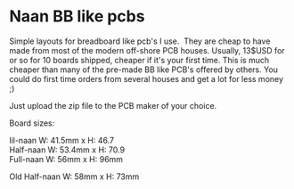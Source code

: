 # Naan BB like pcbs

Simple layouts for breadboard like pcb's I use.  They are cheap to have made from most of the modern off-shore PCB houses. 
Usually, 13$USD for or so for 10 boards shipped, cheaper if it's your first time. This is much cheaper than many of the pre-made BB like PCB's offered by others. You could do first time orders from several houses and get a lot for less money ;)

Just upload the zip file to the PCB maker of your choice.

Board sizes:

lil-naan   W: 41.5mm x H: 46.7 <br>
Half-naan  W: 53.4mm x H: 70.9 <br>
Full-naan  W: 56mm   x H: 96mm <br>

Old Half-naan W: 58mm x H: 73mm <br>




